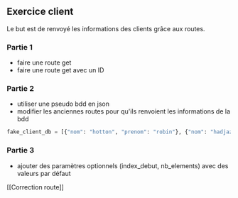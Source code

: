 ## Exercice client

Le but est de renvoyé les informations des clients grâce aux routes.

### Partie 1
- faire une route get
- faire une route get avec un ID

### Partie 2
- utiliser une pseudo bdd en json
- modifier les anciennes routes pour qu'ils  renvoient les informations de la bdd

```python
fake_client_db = [{"nom": "hotton", "prenom": "robin"}, {"nom": "hadjaz", "prenom": "benjamin"}, {"nom": "helleu", "prenom": "gilles"}, {"nom": "Vialla de soleyrol", "prenom": "damien"}]
```

### Partie 3
- ajouter des paramètres optionnels (index_debut, nb_elements) avec des valeurs par défaut

[[Correction route]]